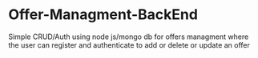 # Offer-Managment-BackEnd
Simple CRUD/Auth   using node js/mongo db for offers managment where the user can  register and authenticate to add or delete or update an offer 
